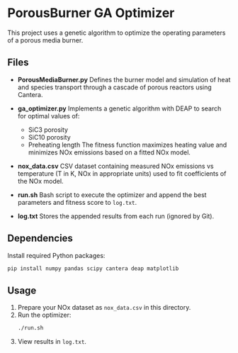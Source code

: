 # PorousBurner GA Optimizer

This project uses a genetic algorithm to optimize the operating parameters of a porous media burner.

## Files

- **PorousMediaBurner.py**
  Defines the burner model and simulation of heat and species transport through a cascade of porous reactors using Cantera.

- **ga_optimizer.py**
  Implements a genetic algorithm with DEAP to search for optimal values of:
  - SiC3 porosity
  - SiC10 porosity
  - Preheating length
  The fitness function maximizes heating value and minimizes NOx emissions based on a fitted NOx model.

- **nox_data.csv**
  CSV dataset containing measured NOx emissions vs temperature (T in K, NOx in appropriate units) used to fit coefficients of the NOx model.

- **run.sh**
  Bash script to execute the optimizer and append the best parameters and fitness score to `log.txt`.

- **log.txt**
  Stores the appended results from each run (ignored by Git).

## Dependencies

Install required Python packages:
```bash
pip install numpy pandas scipy cantera deap matplotlib
```

## Usage

1. Prepare your NOx dataset as `nox_data.csv` in this directory.
2. Run the optimizer:
   ```bash
   ./run.sh
   ```
3. View results in `log.txt`.
